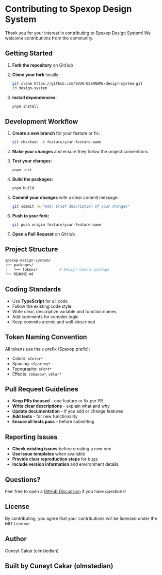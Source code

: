 # Contributing to Spexop Design System

Thank you for your interest in contributing to Spexop Design System! We welcome contributions from the community.

## Getting Started

1. **Fork the repository** on GitHub
2. **Clone your fork** locally:

   ```bash
   git clone https://github.com/YOUR-USERNAME/design-system.git
   cd design-system
   ```

3. **Install dependencies:**

   ```bash
   pnpm install
   ```

## Development Workflow

1. **Create a new branch** for your feature or fix:

   ```bash
   git checkout -b feature/your-feature-name
   ```

2. **Make your changes** and ensure they follow the project conventions

3. **Test your changes:**

   ```bash
   pnpm test
   ```

4. **Build the packages:**

   ```bash
   pnpm build
   ```

5. **Commit your changes** with a clear commit message:

   ```bash
   git commit -m "Add: brief description of your changes"
   ```

6. **Push to your fork:**

   ```bash
   git push origin feature/your-feature-name
   ```

7. **Open a Pull Request** on GitHub

## Project Structure

``` bash
spexop-design-system/
├── packages/
│   └── tokens/          # Design tokens package
└── README.md
```

## Coding Standards

- Use **TypeScript** for all code
- Follow the existing code style
- Write clear, descriptive variable and function names
- Add comments for complex logic
- Keep commits atomic and well-described

## Token Naming Convention

All tokens use the `s` prefix (Spexop prefix):

- Colors: `sColor*`
- Spacing: `sSpacing*`
- Typography: `sFont*`
- Effects: `sShadow*`, `sBlur*`

## Pull Request Guidelines

- **Keep PRs focused** - one feature or fix per PR
- **Write clear descriptions** - explain what and why
- **Update documentation** - if you add or change features
- **Add tests** - for new functionality
- **Ensure all tests pass** - before submitting

## Reporting Issues

- **Check existing issues** before creating a new one
- **Use issue templates** when available
- **Provide clear reproduction steps** for bugs
- **Include version information** and environment details

## Questions?

Feel free to open a [GitHub Discussion](https://github.com/spexop-ui/design-system/discussions) if you have questions!

## License

By contributing, you agree that your contributions will be licensed under the MIT License.

## Author

Cuneyt Cakar (olmstedian)

## Built by Cuneyt Cakar (olmstedian)

